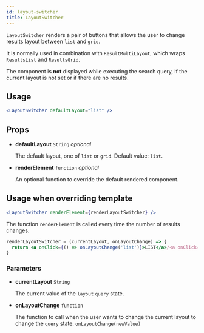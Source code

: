 ```yaml
---
id: layout-switcher
title: LayoutSwitcher
---
```


`LayoutSwitcher` renders a pair of buttons that allows the user to change results layout between `list` and `grid`.

It is normally used in combination with `ResultMultiLayout`, which wraps `ResultsList` and `ResultsGrid`.

The component is **not** displayed while executing the search query, if the current layout is not set or if
there are no results.

## Usage

```jsx
<LayoutSwitcher defaultLayout="list" />
```

## Props

* **defaultLayout** `String` *optional*

  The default layout, one of `list` or `grid`. Default value: `list`.

* **renderElement** `function` *optional*

  An optional function to override the default rendered component.

## Usage when overriding template

```jsx
<LayoutSwitcher renderElement={renderLayoutSwitcher} />
```

The function `renderElement` is called every time the number of results changes.

```jsx
renderLayoutSwitcher = (currentLayout, onLayoutChange) => {
  return <a onClick={() => onLayoutChange('list')}>LIST</a>/<a onClick={() => onLayoutChange('grid')}>GRID</a>;
}
```

### Parameters

* **currentLayout** `String`

  The current value of the `layout` `query` state.

* **onLayoutChange** `function`

  The function to call when the user wants to change the current layout to change the `query` state. `onLayoutChange(newValue)`
